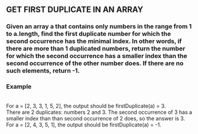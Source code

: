 
## GET FIRST DUPLICATE IN AN ARRAY

### Given an array a that contains only numbers in the range from 1 to a.length, find the first duplicate number for which the second occurrence has the minimal index. In other words, if there are more than 1 duplicated numbers, return the number for which the second occurrence has a smaller index than the second occurrence of the other number does. If there are no such elements, return -1.

### Example
<br>
For a = [2, 3, 3, 1, 5, 2], the output should be
firstDuplicate(a) = 3.
<br>
There are 2 duplicates: numbers 2 and 3. The second occurrence of 3 has a smaller index than than second occurrence of 2 does, so the answer is 3.
<br>
For a = [2, 4, 3, 5, 1], the output should be
firstDuplicate(a) = -1.